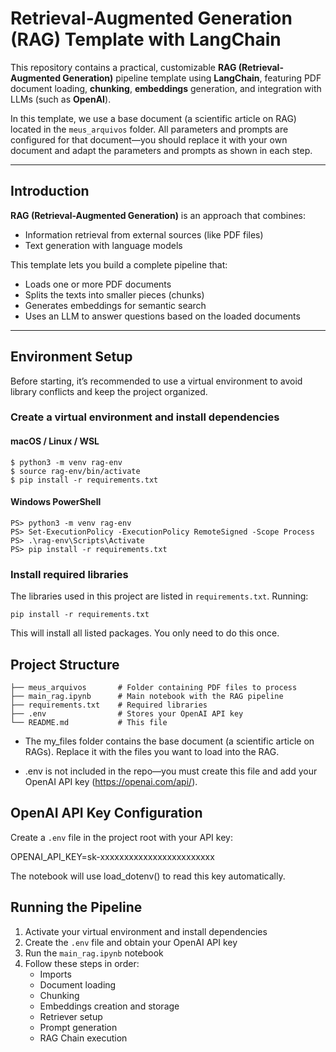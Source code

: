 # Retrieval-Augmented Generation (RAG) Template with LangChain

This repository contains a practical, customizable **RAG (Retrieval-Augmented Generation)** pipeline template using **LangChain**, featuring PDF document loading, **chunking**, **embeddings** generation, and integration with LLMs (such as **OpenAI**).

In this template, we use a base document (a scientific article on RAG) located in the `meus_arquivos` folder. All parameters and prompts are configured for that document—you should replace it with your own document and adapt the parameters and prompts as shown in each step.

---

## Introduction

**RAG (Retrieval-Augmented Generation)** is an approach that combines:
- Information retrieval from external sources (like PDF files)  
- Text generation with language models  

This template lets you build a complete pipeline that:
- Loads one or more PDF documents  
- Splits the texts into smaller pieces (chunks)  
- Generates embeddings for semantic search  
- Uses an LLM to answer questions based on the loaded documents  

---

## Environment Setup

Before starting, it’s recommended to use a virtual environment to avoid library conflicts and keep the project organized.

### Create a virtual environment and install dependencies

#### macOS / Linux / WSL
```
$ python3 -m venv rag-env
$ source rag-env/bin/activate
$ pip install -r requirements.txt

```
#### Windows PowerShell
```
PS> python3 -m venv rag-env
PS> Set-ExecutionPolicy -ExecutionPolicy RemoteSigned -Scope Process
PS> .\rag-env\Scripts\Activate
PS> pip install -r requirements.txt

```

### Install required libraries

The libraries used in this project are listed in `requirements.txt`. Running:

```
pip install -r requirements.txt
```
This will install all listed packages. You only need to do this once.


## Project Structure

```
├── meus_arquivos       # Folder containing PDF files to process  
├── main_rag.ipynb      # Main notebook with the RAG pipeline  
├── requirements.txt    # Required libraries  
├── .env                # Stores your OpenAI API key  
└── README.md           # This file  
```

- The my_files folder contains the base document (a scientific article on RAGs). Replace it with the files you want to load into the RAG.

- .env is not included in the repo—you must create this file and add your OpenAI API key (https://openai.com/api/).


## OpenAI API Key Configuration

Create a `.env` file in the project root with your API key:

OPENAI_API_KEY=sk-xxxxxxxxxxxxxxxxxxxxxxxx

The notebook will use load_dotenv() to read this key automatically.


## Running the Pipeline

1. Activate your virtual environment and install dependencies  
2. Create the `.env` file and obtain your OpenAI API key  
3. Run the `main_rag.ipynb` notebook  
4. Follow these steps in order:  
   - Imports  
   - Document loading  
   - Chunking  
   - Embeddings creation and storage  
   - Retriever setup  
   - Prompt generation  
   - RAG Chain execution  

